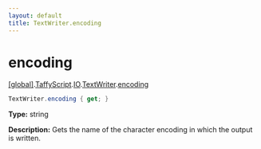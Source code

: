 ```yaml
---
layout: default
title: TextWriter.encoding
---
```


# encoding

[\[global\]]({{site.baseurl}}/docs/).[TaffyScript]({{site.baseurl}}/docs/TaffyScript/).[IO]({{site.baseurl}}/docs/TaffyScript/IO/).[TextWriter]({{site.baseurl}}/docs/TaffyScript/IO/TextWriter/).[encoding]({{site.baseurl}}/docs/TaffyScript/IO/TextWriter/encoding/)

```cs
TextWriter.encoding { get; }
```

**Type:** string

**Description:** Gets the name of the character encoding in which the output is written.

